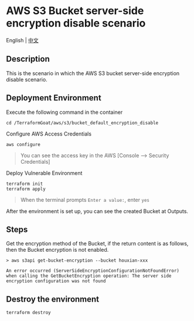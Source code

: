 # AWS S3 Bucket server-side encryption disable scenario

English | [中文](./README_CN.md)

## Description

This is the scenario in which the AWS S3 bucket server-side encryption disable scenario.

## Deployment Environment

Execute the following command in the container

```shell
cd /TerraformGoat/aws/s3/bucket_default_encryption_disable
```

Configure AWS Access Credentials

```shell
aws configure
```

> You can see the access key in the AWS [Console --> Security Credentials]

Deploy Vulnerable Environment

```shell
terraform init
terraform apply
```

> When the terminal prompts `Enter a value:`, enter `yes`

After the environment is set up, you can see the created Bucket at Outputs.

## Steps

Get the encryption method of the Bucket, if the return content is as follows, then the Bucket encryption is not enabled.

```shell
> aws s3api get-bucket-encryption --bucket houxian-xxx

An error occurred (ServerSideEncryptionConfigurationNotFoundError) when calling the GetBucketEncryption operation: The server side encryption configuration was not found
```

## Destroy the environment

```shell
terraform destroy
```
